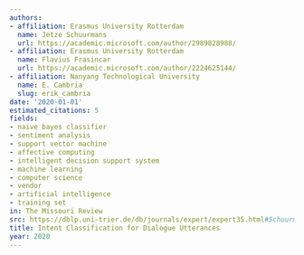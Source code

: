 ```yaml
---
authors:
- affiliation: Erasmus University Rotterdam
  name: Jetze Schuurmans
  url: https://academic.microsoft.com/author/2989828988/
- affiliation: Erasmus University Rotterdam
  name: Flavius Frasincar
  url: https://academic.microsoft.com/author/2224625144/
- affiliation: Nanyang Technological University
  name: E. Cambria
  slug: erik_cambria
date: '2020-01-01'
estimated_citations: 5
fields:
- naive bayes classifier
- sentiment analysis
- support vector machine
- affective computing
- intelligent decision support system
- machine learning
- computer science
- vendor
- artificial intelligence
- training set
in: The Missouri Review
src: https://dblp.uni-trier.de/db/journals/expert/expert35.html#SchuurmansFC20
title: Intent Classification for Dialogue Utterances
year: 2020
---
```


